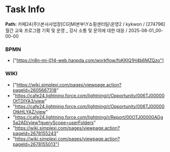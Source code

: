 # Task Info

**Path:** 카페24(주)\본사사업장\[CG]MI본부\Y쇼핑센터팀\운영2 / kykwon / [274796] 월간 교육 프로그램 기획 및 운영 _ 강사 소통 및 문의에 대한 대응 / 2025-08-01_00-00-00

### BPMN
- ["https://n8n-mi-014-web.hanpda.com/workflow/foKKlQ1H4b6MZQzo"]

### WIKI
- ["https://wiki.simplexi.com/pages/viewpage.action?pageId=2605667318"
- "https://cafe24.lightning.force.com/lightning/r/Opportunity/006TJ00000OtTDIYA3/view"
- "https://cafe24.lightning.force.com/lightning/r/Opportunity/006TJ00000OtkHLYAZ/view"
- "https://cafe24.lightning.force.com/lightning/r/Report/00OTJ00000AGg5a2AD/view?queryScope=userFolders"
- "https://wiki.simplexi.com/pages/viewpage.action?pageId=2678155243"
- "https://wiki.simplexi.com/pages/viewpage.action?pageId=2678155013"]

